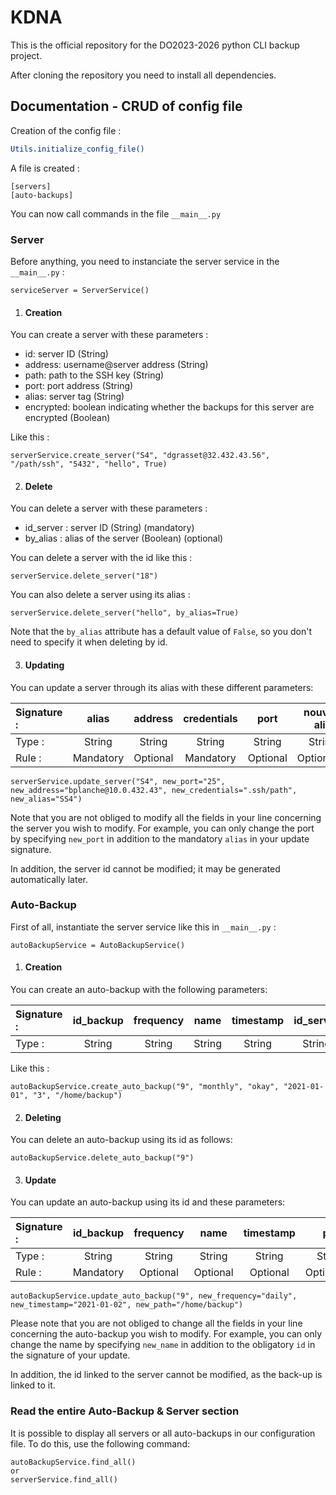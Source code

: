 # KDNA

This is the official repository for the DO2023-2026 python CLI backup project.

After cloning the repository you need to install all dependencies.

## Documentation - CRUD of config file

Creation of the config file :

```bash
Utils.initialize_config_file()
```

A file is created : 

```
[servers]
[auto-backups]
```
You can now call commands in the file `__main__.py`

### Server

Before anything, you need to instanciate the server service in the `__main__.py` : 

```
serviceServer = ServerService()
```

1. #### Creation

You can create a server with these parameters :

- id: server ID    (String)
- address: username@server address  (String)
- path: path to the SSH key     (String)
- port: port address    (String)
- alias: server tag     (String)
- encrypted: boolean indicating whether the backups for this server are encrypted   (Boolean)

Like this :

```
serverService.create_server("S4", "dgrasset@32.432.43.56", "/path/ssh", "5432", "hello", True)
```

2. #### Delete

You can delete a server with these parameters :

- id_server : server ID (String)   (mandatory)
- by_alias : alias of the server (Boolean)  (optional)

You can delete a server with the id like this :

```
serverService.delete_server("18")
```

You can also delete a server using its alias :

```
serverService.delete_server("hello", by_alias=True)
```

Note that the `by_alias` attribute has a default value of `False`, so you don't need to specify it when deleting by id.

3. #### Updating

You can update a server through its alias with these different parameters:

| Signature : |    alias    | address    | credentials |    port    | nouvel alias |
| :---------- | :---------: | :--------: | :---------: | :--------: | -----------: |
| Type :      |   String    | String     | String      |   String   |       String |
| Rule :     | Mandatory | Optional | Mandatory  | Optional |   Optional |

```
serverService.update_server("S4", new_port="25", new_address="bplanche@10.0.432.43", new_credentials=".ssh/path", new_alias="SS4")
```

Note that you are not obliged to modify all the fields in your line concerning the server you wish to modify. For example, you can only change the port by specifying `new_port` in addition to the mandatory `alias` in your update signature.

In addition, the server id cannot be modified; it may be generated automatically later.

### Auto-Backup

First of all, instantiate the server service like this in `__main__.py` :

```
autoBackupService = AutoBackupService()
```

1. #### Creation

You can create an auto-backup with the following parameters:

| Signature : | id_backup | frequency |  name  | timestamp | id_server |   path |
| :---------- | :-------: | :-------: | :----: | :-------: | :-------: | -----: |
| Type :      |  String   |  String   | String |  String   |  String   | String |

Like this :

```
autoBackupService.create_auto_backup("9", "monthly", "okay", "2021-01-01", "3", "/home/backup")
```

2. #### Deleting

You can delete an auto-backup using its id as follows:
```
autoBackupService.delete_auto_backup("9")
```

3. #### Update

You can update an auto-backup using its id and these parameters:

| Signature : |  id_backup  | frequency  |    name    | timestamp  |       path |
| :---------- | :---------: | :--------: | :--------: | :--------: | ---------: |
| Type :      |   String    |   String   |   String   |   String   |     String |
| Rule :     | Mandatory | Optional | Optional | Optional | Optional |

```
autoBackupService.update_auto_backup("9", new_frequency="daily", new_timestamp="2021-01-02", new_path="/home/backup")
```

Please note that you are not obliged to change all the fields in your line concerning the auto-backup you wish to modify. For example, you can only change the name by specifying `new_name` in addition to the obligatory `id` in the signature of your update.

In addition, the id linked to the server cannot be modified, as the back-up is linked to it.

### Read the entire Auto-Backup & Server section

It is possible to display all servers or all auto-backups in our configuration file. To do this, use the following command:
```
autoBackupService.find_all()
or
serverService.find_all()
```